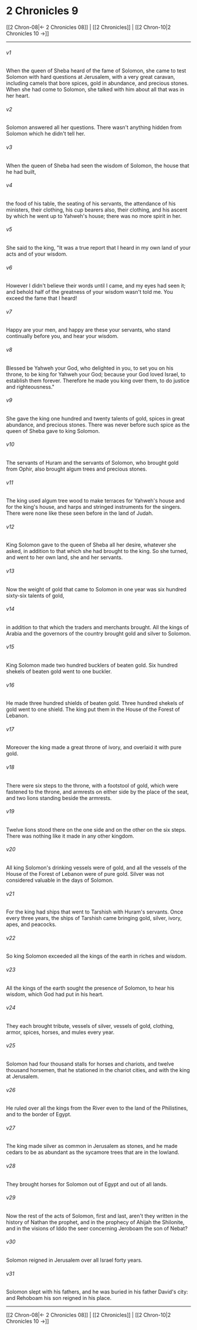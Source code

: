 # 2 Chronicles 9

[[2 Chron-08|← 2 Chronicles 08]] | [[2 Chronicles]] | [[2 Chron-10|2 Chronicles 10 →]]
***



###### v1 
When the queen of Sheba heard of the fame of Solomon, she came to test Solomon with hard questions at Jerusalem, with a very great caravan, including camels that bore spices, gold in abundance, and precious stones. When she had come to Solomon, she talked with him about all that was in her heart. 

###### v2 
Solomon answered all her questions. There wasn't anything hidden from Solomon which he didn't tell her. 

###### v3 
When the queen of Sheba had seen the wisdom of Solomon, the house that he had built, 

###### v4 
the food of his table, the seating of his servants, the attendance of his ministers, their clothing, his cup bearers also, their clothing, and his ascent by which he went up to Yahweh's house; there was no more spirit in her. 

###### v5 
She said to the king, "It was a true report that I heard in my own land of your acts and of your wisdom. 

###### v6 
However I didn't believe their words until I came, and my eyes had seen it; and behold half of the greatness of your wisdom wasn't told me. You exceed the fame that I heard! 

###### v7 
Happy are your men, and happy are these your servants, who stand continually before you, and hear your wisdom. 

###### v8 
Blessed be Yahweh your God, who delighted in you, to set you on his throne, to be king for Yahweh your God; because your God loved Israel, to establish them forever. Therefore he made you king over them, to do justice and righteousness." 

###### v9 
She gave the king one hundred and twenty talents of gold, spices in great abundance, and precious stones. There was never before such spice as the queen of Sheba gave to king Solomon. 

###### v10 
The servants of Huram and the servants of Solomon, who brought gold from Ophir, also brought algum trees and precious stones. 

###### v11 
The king used algum tree wood to make terraces for Yahweh's house and for the king's house, and harps and stringed instruments for the singers. There were none like these seen before in the land of Judah. 

###### v12 
King Solomon gave to the queen of Sheba all her desire, whatever she asked, in addition to that which she had brought to the king. So she turned, and went to her own land, she and her servants. 

###### v13 
Now the weight of gold that came to Solomon in one year was six hundred sixty-six talents of gold, 

###### v14 
in addition to that which the traders and merchants brought. All the kings of Arabia and the governors of the country brought gold and silver to Solomon. 

###### v15 
King Solomon made two hundred bucklers of beaten gold. Six hundred shekels of beaten gold went to one buckler. 

###### v16 
He made three hundred shields of beaten gold. Three hundred shekels of gold went to one shield. The king put them in the House of the Forest of Lebanon. 

###### v17 
Moreover the king made a great throne of ivory, and overlaid it with pure gold. 

###### v18 
There were six steps to the throne, with a footstool of gold, which were fastened to the throne, and armrests on either side by the place of the seat, and two lions standing beside the armrests. 

###### v19 
Twelve lions stood there on the one side and on the other on the six steps. There was nothing like it made in any other kingdom. 

###### v20 
All king Solomon's drinking vessels were of gold, and all the vessels of the House of the Forest of Lebanon were of pure gold. Silver was not considered valuable in the days of Solomon. 

###### v21 
For the king had ships that went to Tarshish with Huram's servants. Once every three years, the ships of Tarshish came bringing gold, silver, ivory, apes, and peacocks. 

###### v22 
So king Solomon exceeded all the kings of the earth in riches and wisdom. 

###### v23 
All the kings of the earth sought the presence of Solomon, to hear his wisdom, which God had put in his heart. 

###### v24 
They each brought tribute, vessels of silver, vessels of gold, clothing, armor, spices, horses, and mules every year. 

###### v25 
Solomon had four thousand stalls for horses and chariots, and twelve thousand horsemen, that he stationed in the chariot cities, and with the king at Jerusalem. 

###### v26 
He ruled over all the kings from the River even to the land of the Philistines, and to the border of Egypt. 

###### v27 
The king made silver as common in Jerusalem as stones, and he made cedars to be as abundant as the sycamore trees that are in the lowland. 

###### v28 
They brought horses for Solomon out of Egypt and out of all lands. 

###### v29 
Now the rest of the acts of Solomon, first and last, aren't they written in the history of Nathan the prophet, and in the prophecy of Ahijah the Shilonite, and in the visions of Iddo the seer concerning Jeroboam the son of Nebat? 

###### v30 
Solomon reigned in Jerusalem over all Israel forty years. 

###### v31 
Solomon slept with his fathers, and he was buried in his father David's city: and Rehoboam his son reigned in his place.

***
[[2 Chron-08|← 2 Chronicles 08]] | [[2 Chronicles]] | [[2 Chron-10|2 Chronicles 10 →]]
